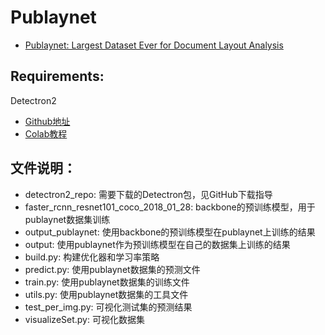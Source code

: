 # Publaynet
+ [Publaynet: Largest Dataset Ever for Document Layout Analysis](https://arxiv.org/pdf/1908.07836)

## Requirements:
Detectron2 
* [Github地址](https://github.com/facebookresearch/detectron2)
* [Colab教程](https://colab.research.google.com/drive/16jcaJoc6bCFAQ96jDe2HwtXj7BMD_-m5)

## 文件说明：
* detectron2_repo: 需要下载的Detectron包，见GitHub下载指导
* faster_rcnn_resnet101_coco_2018_01_28: backbone的预训练模型，用于publaynet数据集训练
* output_publaynet: 使用backbone的预训练模型在publaynet上训练的结果
* output: 使用publaynet作为预训练模型在自己的数据集上训练的结果
* build.py: 构建优化器和学习率策略
* predict.py: 使用publaynet数据集的预测文件
* train.py: 使用publaynet数据集的训练文件
* utils.py: 使用publaynet数据集的工具文件
* test_per_img.py: 可视化测试集的预测结果
* visualizeSet.py: 可视化数据集
